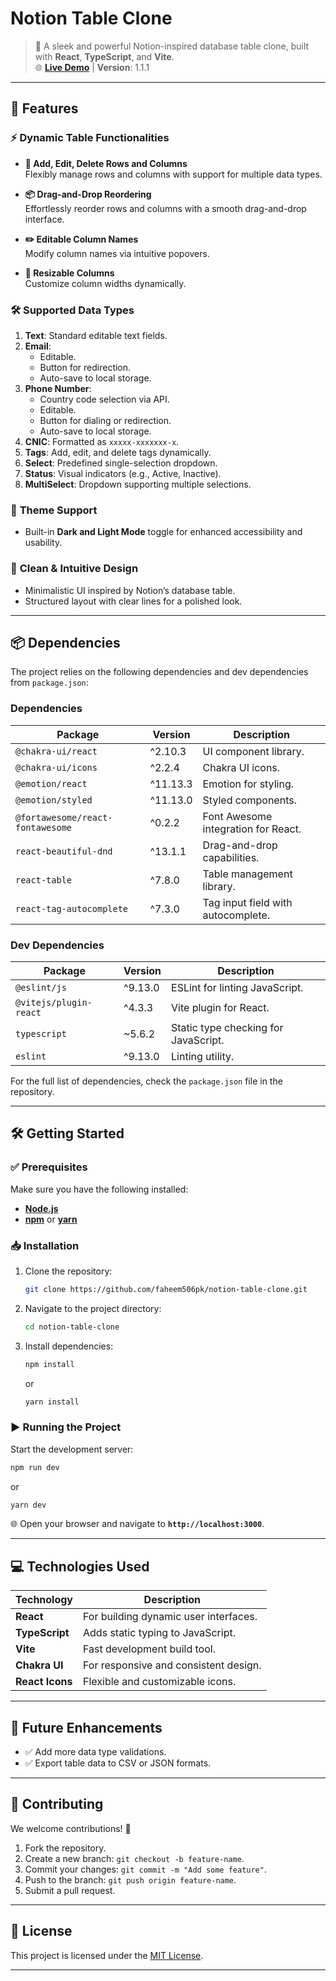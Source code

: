 # **Notion Table Clone**  

> 🌟 A sleek and powerful Notion-inspired database table clone, built with **React**, **TypeScript**, and **Vite**.  
> 🌐 [**Live Demo**](https://notiontableclone.vercel.app/) | **Version**: 1.1.1  

---

## 🚀 **Features**  

### ⚡ **Dynamic Table Functionalities**  

- **📝 Add, Edit, Delete Rows and Columns**  
  Flexibly manage rows and columns with support for multiple data types.  

- **📦 Drag-and-Drop Reordering**  
  Effortlessly reorder rows and columns with a smooth drag-and-drop interface.  

- **✏️ Editable Column Names**  
  Modify column names via intuitive popovers.  

- **📏 Resizable Columns**  
  Customize column widths dynamically.  

### 🛠️ **Supported Data Types**  

1. **Text**: Standard editable text fields.  
2. **Email**:  
   - Editable.  
   - Button for redirection.  
   - Auto-save to local storage.  
3. **Phone Number**:  
   - Country code selection via API.  
   - Editable.  
   - Button for dialing or redirection.  
   - Auto-save to local storage.  
4. **CNIC**: Formatted as `xxxxx-xxxxxxx-x`.  
5. **Tags**: Add, edit, and delete tags dynamically.  
6. **Select**: Predefined single-selection dropdown.  
7. **Status**: Visual indicators (e.g., Active, Inactive).  
8. **MultiSelect**: Dropdown supporting multiple selections.  

### 🌙 **Theme Support**  

- Built-in **Dark and Light Mode** toggle for enhanced accessibility and usability.  

### 🎨 **Clean & Intuitive Design**  

- Minimalistic UI inspired by Notion’s database table.  
- Structured layout with clear lines for a polished look.  

---

## 📦 **Dependencies**  

The project relies on the following dependencies and dev dependencies from `package.json`:  

### **Dependencies**  
| Package                        | Version    | Description                                  |  
|--------------------------------|------------|----------------------------------------------|  
| `@chakra-ui/react`             | ^2.10.3    | UI component library.                        |  
| `@chakra-ui/icons`             | ^2.2.4     | Chakra UI icons.                             |  
| `@emotion/react`               | ^11.13.3   | Emotion for styling.                         |  
| `@emotion/styled`              | ^11.13.0   | Styled components.                           |  
| `@fortawesome/react-fontawesome` | ^0.2.2  | Font Awesome integration for React.          |  
| `react-beautiful-dnd`          | ^13.1.1    | Drag-and-drop capabilities.                  |  
| `react-table`                  | ^7.8.0     | Table management library.                    |  
| `react-tag-autocomplete`       | ^7.3.0     | Tag input field with autocomplete.           |  

### **Dev Dependencies**  
| Package                        | Version    | Description                                  |  
|--------------------------------|------------|----------------------------------------------|  
| `@eslint/js`                   | ^9.13.0    | ESLint for linting JavaScript.               |  
| `@vitejs/plugin-react`         | ^4.3.3     | Vite plugin for React.                       |  
| `typescript`                   | ~5.6.2     | Static type checking for JavaScript.         |  
| `eslint`                       | ^9.13.0    | Linting utility.                             |  

For the full list of dependencies, check the `package.json` file in the repository.  

---

## 🛠️ **Getting Started**  

### ✅ **Prerequisites**  

Make sure you have the following installed:  
- [**Node.js**](https://nodejs.org/)  
- [**npm**](https://www.npmjs.com/) or [**yarn**](https://yarnpkg.com/)  

### 📥 **Installation**  

1. Clone the repository:  
   ```bash  
   git clone https://github.com/faheem506pk/notion-table-clone.git  
   ```  

2. Navigate to the project directory:  
   ```bash  
   cd notion-table-clone  
   ```  

3. Install dependencies:  
   ```bash  
   npm install  
   ```  
   or  
   ```bash  
   yarn install  
   ```  

### ▶️ **Running the Project**  

Start the development server:  
```bash  
npm run dev  
```  
or  
```bash  
yarn dev  
```  

🌐 Open your browser and navigate to **`http://localhost:3000`**.  

---

## 💻 **Technologies Used**  

| Technology   | Description                           |  
|--------------|---------------------------------------|  
| **React**    | For building dynamic user interfaces. |  
| **TypeScript** | Adds static typing to JavaScript.   |  
| **Vite**     | Fast development build tool.          |  
| **Chakra UI** | For responsive and consistent design.|  
| **React Icons** | Flexible and customizable icons.   |  

---

## 🎯 **Future Enhancements**  

- ✅ Add more data type validations.  
- ✅ Export table data to CSV or JSON formats.  

---

## 🤝 **Contributing**  

We welcome contributions! 🎉  
1. Fork the repository.  
2. Create a new branch: `git checkout -b feature-name`.  
3. Commit your changes: `git commit -m "Add some feature"`.  
4. Push to the branch: `git push origin feature-name`.  
5. Submit a pull request.  

---

## 📜 **License**  

This project is licensed under the [MIT License](LICENSE).  

---